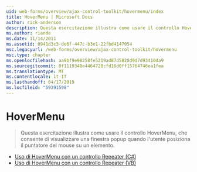 ```yaml
---
uid: web-forms/overview/ajax-control-toolkit/hovermenu/index
title: HoverMenu | Microsoft Docs
author: rick-anderson
description: Questa esercitazione illustra come usare il controllo HoverMenu, che consente di visualizzare una finestra popup quando l'utente posiziona il puntatore del mouse su un elemento.
ms.author: riande
ms.date: 11/14/2011
ms.assetid: 0941d3c3-de6f-447c-b3e1-22fbd4147054
msc.legacyurl: /web-forms/overview/ajax-control-toolkit/hovermenu
msc.type: chapter
ms.openlocfilehash: aa9bf9e98258fe5219ad87d5828d9d7d93410da9
ms.sourcegitcommit: 0f1119340e4464720cfd16d0ff15764746ea1fea
ms.translationtype: MT
ms.contentlocale: it-IT
ms.lasthandoff: 04/17/2019
ms.locfileid: "59391598"
---
```

# <a name="hovermenu"></a>HoverMenu

> Questa esercitazione illustra come usare il controllo HoverMenu, che consente di visualizzare una finestra popup quando l'utente posiziona il puntatore del mouse su un elemento.


- [Uso di HoverMenu con un controllo Repeater (C#)](using-hovermenu-with-a-repeater-control-cs.md)
- [Uso di HoverMenu con un controllo Repeater (VB)](using-hovermenu-with-a-repeater-control-vb.md)
